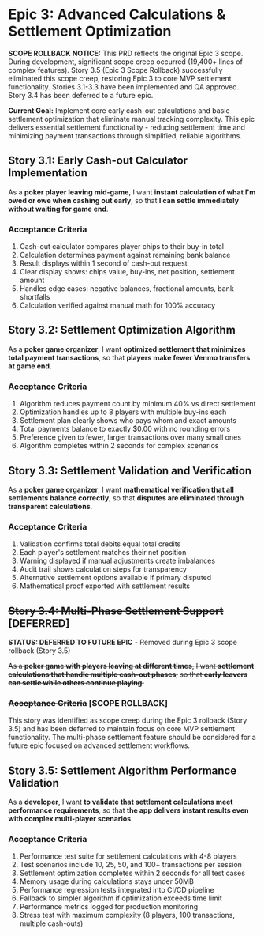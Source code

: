 # Epic 3: Advanced Calculations & Settlement Optimization

**SCOPE ROLLBACK NOTICE:** This PRD reflects the original Epic 3 scope. During development, significant scope creep occurred (19,400+ lines of complex features). Story 3.5 (Epic 3 Scope Rollback) successfully eliminated this scope creep, restoring Epic 3 to core MVP settlement functionality. Stories 3.1-3.3 have been implemented and QA approved. Story 3.4 has been deferred to a future epic.

**Current Goal:** Implement core early cash-out calculations and basic settlement optimization that eliminate manual tracking complexity. This epic delivers essential settlement functionality - reducing settlement time and minimizing payment transactions through simplified, reliable algorithms.

## Story 3.1: Early Cash-out Calculator Implementation

As a **poker player leaving mid-game**,
I want **instant calculation of what I'm owed or owe when cashing out early**,
so that **I can settle immediately without waiting for game end**.

### Acceptance Criteria
1. Cash-out calculator compares player chips to their buy-in total
2. Calculation determines payment against remaining bank balance
3. Result displays within 1 second of cash-out request
4. Clear display shows: chips value, buy-ins, net position, settlement amount
5. Handles edge cases: negative balances, fractional amounts, bank shortfalls
6. Calculation verified against manual math for 100% accuracy

## Story 3.2: Settlement Optimization Algorithm

As a **poker game organizer**,
I want **optimized settlement that minimizes total payment transactions**,
so that **players make fewer Venmo transfers at game end**.

### Acceptance Criteria
1. Algorithm reduces payment count by minimum 40% vs direct settlement
2. Optimization handles up to 8 players with multiple buy-ins each
3. Settlement plan clearly shows who pays whom and exact amounts
4. Total payments balance to exactly $0.00 with no rounding errors
5. Preference given to fewer, larger transactions over many small ones
6. Algorithm completes within 2 seconds for complex scenarios

## Story 3.3: Settlement Validation and Verification

As a **poker game organizer**,
I want **mathematical verification that all settlements balance correctly**,
so that **disputes are eliminated through transparent calculations**.

### Acceptance Criteria
1. Validation confirms total debits equal total credits
2. Each player's settlement matches their net position
3. Warning displayed if manual adjustments create imbalances
4. Audit trail shows calculation steps for transparency
5. Alternative settlement options available if primary disputed
6. Mathematical proof exported with settlement results

## ~~Story 3.4: Multi-Phase Settlement Support~~ [DEFERRED]

**STATUS: DEFERRED TO FUTURE EPIC** - Removed during Epic 3 scope rollback (Story 3.5)

~~As a **poker game with players leaving at different times**,~~
~~I want **settlement calculations that handle multiple cash-out phases**,~~
~~so that **early leavers can settle while others continue playing**.~~

### ~~Acceptance Criteria~~ [SCOPE ROLLBACK]
This story was identified as scope creep during the Epic 3 rollback (Story 3.5) and has been deferred to maintain focus on core MVP settlement functionality. The multi-phase settlement feature should be considered for a future epic focused on advanced settlement workflows.

## Story 3.5: Settlement Algorithm Performance Validation

As a **developer**,
I want **to validate that settlement calculations meet performance requirements**,
so that **the app delivers instant results even with complex multi-player scenarios**.

### Acceptance Criteria
1. Performance test suite for settlement calculations with 4-8 players
2. Test scenarios include 10, 25, 50, and 100+ transactions per session
3. Settlement optimization completes within 2 seconds for all test cases
4. Memory usage during calculations stays under 50MB
5. Performance regression tests integrated into CI/CD pipeline
6. Fallback to simpler algorithm if optimization exceeds time limit
7. Performance metrics logged for production monitoring
8. Stress test with maximum complexity (8 players, 100 transactions, multiple cash-outs)
